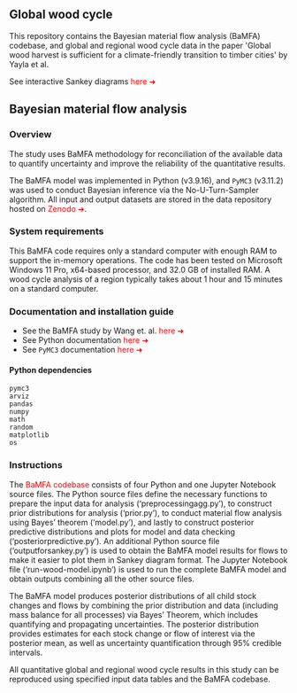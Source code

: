 ## Global wood cycle

This repository contains the Bayesian material flow analysis (BaMFA) codebase, and global and regional wood cycle data in the paper 'Global wood harvest is sufficient for a climate-friendly transition to timber cities' by Yayla et al.

See interactive Sankey diagrams <a href="https://alperenyayla.github.io/globalwoodcycle/" target="_blank" style=" text-decoration: none !important; color:red !important;">here &#10140;</a>

## Bayesian material flow analysis

### Overview

The study uses BaMFA methodology for reconciliation of the available data to quantify uncertainty and improve the reliability of the quantitative results.

The BaMFA model was implemented in Python (v3.9.16), and `PyMC3` (v3.11.2) was used to conduct Bayesian inference via the No-U-Turn-Sampler algorithm. All input and output datasets are stored in the data repository hosted on<a href="https://doi.org/10.5281/zenodo.10828213" target="_blank" style=" text-decoration: none !important; color:red !important;"> Zenodo &#10140;</a>.

### System requirements

This BaMFA code requires only a standard computer with enough RAM to support the in-memory operations. The code has been tested on Microsoft Windows 11 Pro, x64-based processor, and 32.0 GB of installed RAM. A wood cycle analysis of a region typically takes about 1 hour and 15 minutes on a standard computer.

### Documentation and installation guide

- See the BaMFA study by Wang et. al. <a href="https://doi.org/10.1111/jiec.13550" target="_blank" style=" text-decoration: none !important; color:red !important;">here &#10140;</a>
- See Python documentation <a href="https://docs.python.org/3/" target="_blank" style=" text-decoration: none !important; color:red !important;">here &#10140;</a>
- See `PyMC3` documentation <a href="https://pymc3-fork.readthedocs.io/en/latest/#" target="_blank" style=" text-decoration: none !important; color:red !important;">here &#10140;</a>

#### Python dependencies

```
pymc3
arviz
pandas
numpy
math
random
matplotlib
os
```

### Instructions

The <a href="https://github.com/alperenyayla/globalwoodcycle/tree/main/BaMFA" target="_blank" style=" text-decoration: none !important; color:red !important;">BaMFA codebase</a>  consists of four Python and one Jupyter Notebook source files. The Python source files define the necessary functions to prepare the input data for analysis (‘preprocessingagg.py’), to construct prior distributions for analysis (‘prior.py’), to conduct material flow analysis using Bayes’ theorem (‘model.py’), and lastly to construct posterior predictive distributions and plots for model and data checking (‘posteriorpredictive.py’). An additional Python source file (‘outputforsankey.py’) is used to obtain the BaMFA model results for flows to make it easier to plot them in Sankey diagram format. The Jupyter Notebook file (‘run-wood-model.ipynb’) is used to run the complete BaMFA model and obtain outputs combining all the other source files.

The BaMFA model produces posterior distributions of all child stock changes and flows by combining the prior distribution and data (including mass balance for all processes) via Bayes’ Theorem, which includes quantifying and propagating uncertainties. The posterior distribution provides estimates for each stock change or flow of interest via the posterior mean, as well as uncertainty quantification through 95% credible intervals.

All quantitative global and regional wood cycle results in this study can be reproduced using specified input data tables and the BaMFA codebase.
